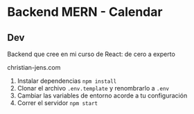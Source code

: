 # Backend MERN - Calendar

## Dev

Backend que cree en mi curso de React: de cero a experto

christian-jens.com

1. Instalar dependencias `npm install`
2. Clonar el archivo `.env.template` y renombrarlo a `.env`
3. Cambiar las variables de entorno acorde a tu configuración
4. Correr el servidor `npm start`